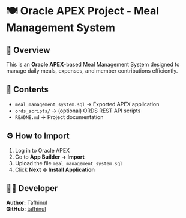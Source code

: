 # 🍽 Oracle APEX Project - Meal Management System

## 📖 Overview
This is an **Oracle APEX**-based Meal Management System designed to manage daily meals, expenses, and member contributions efficiently.

## 💾 Contents
- `meal_management_system.sql` → Exported APEX application
- `ords_scripts/` → (optional) ORDS REST API scripts
- `README.md` → Project documentation

## ⚙️ How to Import
1. Log in to Oracle APEX
2. Go to **App Builder → Import**
3. Upload the file `meal_management_system.sql`
4. Click **Next → Install Application**

## 🧑‍💻 Developer
**Author:** Tafhinul  
**GitHub:** [tafhinul](https://github.com/tafhinul)

